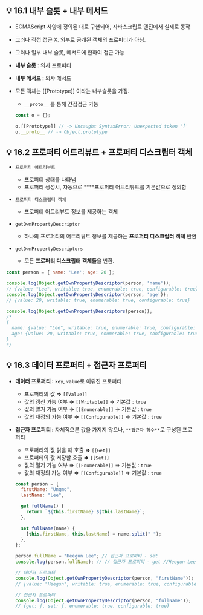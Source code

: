 ## 💡 16.1 내부 슬롯 + 내부 메서드

- ECMAScript 사양에 정의된 대로 구현되어, 자바스크립트 엔진에서 실제로 동작
- 그러나 직접 접근 X. 외부로 공개된 객체의 프로퍼티가 아님.
- 그러나 일부 내부 슬롯, 메서드에 한하여 접근 가능

- **내부 슬롯** : 의사 프로퍼티
- **내부 메서드** : 의사 메서드

- 모든 객체는 [[Prototype]] 이라는 내부슬롯을 가짐.

  - `__proto__` 를 통해 간접접근 가능

  ```jsx
  const o = {};

  o.[[Prototype]] // -> Uncaught SyntaxError: Unexpected token '['
  o.__proto__ // -> Object.prototype
  ```

## 💡 16.2 프로퍼티 어트리뷰트 + 프로퍼티 디스크립터 객체

- `프로퍼티 어트리뷰트`
  - 프로퍼티 상태를 나타냄
  - 프로퍼티 생성시, 자동으로 \*\*\*\*프로퍼티 어트리뷰트를 기본값으로 정의함
- `프로퍼티 디스크립터 객체`

  - 프로퍼티 어트리뷰트 정보를 제공하는 객체

- `getOwnPropertyDescriptor`
  - 하나의 프로퍼티의 어트리뷰트 정보를 제공하는 **프로퍼티 디스크립터** **객체** 반환
- `getOwnPropertyDescriptors`
  - 모든 **프로퍼티 디스크립터** **객체들**을 반환.

```jsx
const person = { name: 'Lee'; age: 20 };

console.log(Object.getOwnPropertyDescriptor(person, 'name'));
// {value: "Lee", writable: true, enumerable: true, configurable: true}
console.log(Object.getOwnPropertyDescriptor(person, 'age'));
// {value: 20, writable: true, enumerable: true, configurable: true}

console.log(Object.getOwnPropertyDescriptors(person));
/*
{
  name: {value: "Lee", writable: true, enumerable: true, configurable: true},
  age: {value: 20, writable: true, enumerable: true, configurable: true}
}
*/
```

## 💡 16.3 데이터 프로퍼티 + 접근자 프로퍼티

- **데이터 프로퍼티 :** `key`, `value`로 이뤄진 프로퍼티
  - 프로퍼티의 값 **⇒** `[[Value]]`
  - 값의 갱신 가능 여부 **⇒** `[[Writable]]` ⇒ 기본값 : `true`
  - 값의 열거 가능 여부 **⇒** `[[Enumerable]]` ⇒ 기본값 : `true`
  - 값의 재정의 가능 여부 **⇒** `[[Configurable]]` ⇒ 기본값 : `true`
- **접근자 프로퍼티 :** 자체적으론 값을 가지지 않으나, `**접근자 함수**`로 구성된 프로퍼티

  - 프로퍼티의 값 읽을 때 호출 **⇒** `[[Get]]`
  - 프로퍼티의 값 저장할 호출 **⇒** `[[Set]]`
  - 값의 열거 가능 여부 **⇒** `[[Enumerable]]` ⇒ 기본값 : `true`
  - 값의 재정의 가능 여부 **⇒** `[[Configurable]]` ⇒ 기본값 : `true`

  ```jsx
  const person = {
    firstName: "Ungmo",
    lastName: "Lee",

    get fullName() {
      return `${this.firstName} ${this.lastName}`;
    },

    set fullName(name) {
      [this.firstName, this.lastName] = name.split(" ");
    },
  };

  person.fullName = "Heegun Lee"; // 접근자 프로퍼티 - set
  console.log(person.fullName); // // 접근자 프로퍼티 - get //Heegun Lee

  // 데이터 프로퍼티
  console.log(Object.getOwnPropertyDescriptor(person, "firstName"));
  // {value: "Heegun", writable: true, enumerable: true, configurable: true}

  // 접근자 프로퍼티
  console.log(Object.getOwnPropertyDescriptor(person, "fullName"));
  // {get: ƒ, set: ƒ, enumerable: true, configurable: true}
  ```
